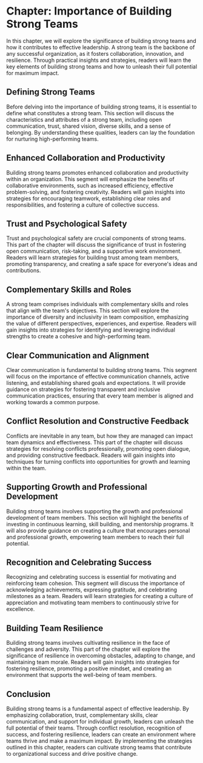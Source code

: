 Chapter: Importance of Building Strong Teams
============================================

In this chapter, we will explore the significance of building strong teams and how it contributes to effective leadership. A strong team is the backbone of any successful organization, as it fosters collaboration, innovation, and resilience. Through practical insights and strategies, readers will learn the key elements of building strong teams and how to unleash their full potential for maximum impact.

**Defining Strong Teams**
-------------------------

Before delving into the importance of building strong teams, it is essential to define what constitutes a strong team. This section will discuss the characteristics and attributes of a strong team, including open communication, trust, shared vision, diverse skills, and a sense of belonging. By understanding these qualities, leaders can lay the foundation for nurturing high-performing teams.

**Enhanced Collaboration and Productivity**
-------------------------------------------

Building strong teams promotes enhanced collaboration and productivity within an organization. This segment will emphasize the benefits of collaborative environments, such as increased efficiency, effective problem-solving, and fostering creativity. Readers will gain insights into strategies for encouraging teamwork, establishing clear roles and responsibilities, and fostering a culture of collective success.

**Trust and Psychological Safety**
----------------------------------

Trust and psychological safety are crucial components of strong teams. This part of the chapter will discuss the significance of trust in fostering open communication, risk-taking, and a supportive work environment. Readers will learn strategies for building trust among team members, promoting transparency, and creating a safe space for everyone's ideas and contributions.

**Complementary Skills and Roles**
----------------------------------

A strong team comprises individuals with complementary skills and roles that align with the team's objectives. This section will explore the importance of diversity and inclusivity in team composition, emphasizing the value of different perspectives, experiences, and expertise. Readers will gain insights into strategies for identifying and leveraging individual strengths to create a cohesive and high-performing team.

**Clear Communication and Alignment**
-------------------------------------

Clear communication is fundamental to building strong teams. This segment will focus on the importance of effective communication channels, active listening, and establishing shared goals and expectations. It will provide guidance on strategies for fostering transparent and inclusive communication practices, ensuring that every team member is aligned and working towards a common purpose.

**Conflict Resolution and Constructive Feedback**
-------------------------------------------------

Conflicts are inevitable in any team, but how they are managed can impact team dynamics and effectiveness. This part of the chapter will discuss strategies for resolving conflicts professionally, promoting open dialogue, and providing constructive feedback. Readers will gain insights into techniques for turning conflicts into opportunities for growth and learning within the team.

**Supporting Growth and Professional Development**
--------------------------------------------------

Building strong teams involves supporting the growth and professional development of team members. This section will highlight the benefits of investing in continuous learning, skill building, and mentorship programs. It will also provide guidance on creating a culture that encourages personal and professional growth, empowering team members to reach their full potential.

**Recognition and Celebrating Success**
---------------------------------------

Recognizing and celebrating success is essential for motivating and reinforcing team cohesion. This segment will discuss the importance of acknowledging achievements, expressing gratitude, and celebrating milestones as a team. Readers will learn strategies for creating a culture of appreciation and motivating team members to continuously strive for excellence.

**Building Team Resilience**
----------------------------

Building strong teams involves cultivating resilience in the face of challenges and adversity. This part of the chapter will explore the significance of resilience in overcoming obstacles, adapting to change, and maintaining team morale. Readers will gain insights into strategies for fostering resilience, promoting a positive mindset, and creating an environment that supports the well-being of team members.

**Conclusion**
--------------

Building strong teams is a fundamental aspect of effective leadership. By emphasizing collaboration, trust, complementary skills, clear communication, and support for individual growth, leaders can unleash the full potential of their teams. Through conflict resolution, recognition of success, and fostering resilience, leaders can create an environment where teams thrive and make a maximum impact. By implementing the strategies outlined in this chapter, readers can cultivate strong teams that contribute to organizational success and drive positive change.

